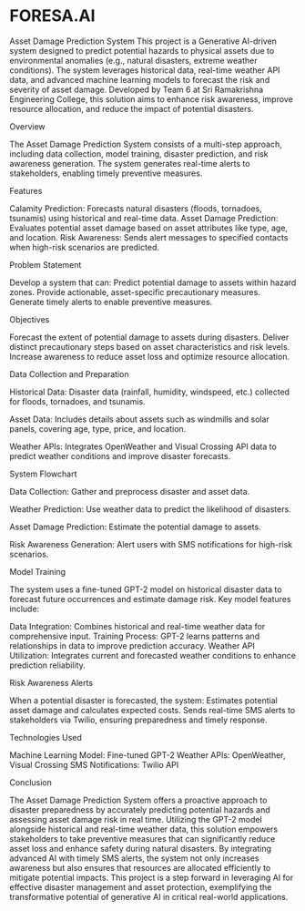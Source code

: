 # FORESA.AI
Asset Damage Prediction System
This project is a Generative AI-driven system designed to predict potential hazards to physical assets due to environmental anomalies (e.g., natural disasters, extreme weather conditions). The system leverages historical data, real-time weather API data, and advanced machine learning models to forecast the risk and severity of asset damage. Developed by Team 6 at Sri Ramakrishna Engineering College, this solution aims to enhance risk awareness, improve resource allocation, and reduce the impact of potential disasters.

Overview

The Asset Damage Prediction System consists of a multi-step approach, including data collection, model training, disaster prediction, and risk awareness generation. The system generates real-time alerts to stakeholders, enabling timely preventive measures.

Features

Calamity Prediction: Forecasts natural disasters (floods, tornadoes, tsunamis) using historical and real-time data.
Asset Damage Prediction: Evaluates potential asset damage based on asset attributes like type, age, and location.
Risk Awareness: Sends alert messages to specified contacts when high-risk scenarios are predicted.

Problem Statement

Develop a system that can:
Predict potential damage to assets within hazard zones.
Provide actionable, asset-specific precautionary measures.
Generate timely alerts to enable preventive measures.

Objectives

Forecast the extent of potential damage to assets during disasters.
Deliver distinct precautionary steps based on asset characteristics and risk levels.
Increase awareness to reduce asset loss and optimize resource allocation.

Data Collection and Preparation

Historical Data: Disaster data (rainfall, humidity, windspeed, etc.) collected for floods, tornadoes, and tsunamis.

Asset Data: Includes details about assets such as windmills and solar panels, covering age, type, price, and location.

Weather APIs: Integrates OpenWeather and Visual Crossing API data to predict weather conditions and improve disaster forecasts.

System Flowchart

Data Collection: Gather and preprocess disaster and asset data.

Weather Prediction: Use weather data to predict the likelihood of disasters.

Asset Damage Prediction: Estimate the potential damage to assets.

Risk Awareness Generation: Alert users with SMS notifications for high-risk scenarios.

Model Training

The system uses a fine-tuned GPT-2 model on historical disaster data to forecast future occurrences and estimate damage risk. Key model features include:

Data Integration: Combines historical and real-time weather data for comprehensive input.
Training Process: GPT-2 learns patterns and relationships in data to improve prediction accuracy.
Weather API Utilization: Integrates current and forecasted weather conditions to enhance prediction reliability.

Risk Awareness Alerts

When a potential disaster is forecasted, the system:
Estimates potential asset damage and calculates expected costs.
Sends real-time SMS alerts to stakeholders via Twilio, ensuring preparedness and timely response.

Technologies Used

Machine Learning Model: Fine-tuned GPT-2
Weather APIs: OpenWeather, Visual Crossing
SMS Notifications: Twilio API

Conclusion

The Asset Damage Prediction System offers a proactive approach to disaster preparedness by accurately predicting potential hazards and assessing asset damage risk in real time. Utilizing the GPT-2 model alongside historical and real-time weather data, this solution empowers stakeholders to take preventive measures that can significantly reduce asset loss and enhance safety during natural disasters. By integrating advanced AI with timely SMS alerts, the system not only increases awareness but also ensures that resources are allocated efficiently to mitigate potential impacts. This project is a step forward in leveraging AI for effective disaster management and asset protection, exemplifying the transformative potential of generative AI in critical real-world applications.

